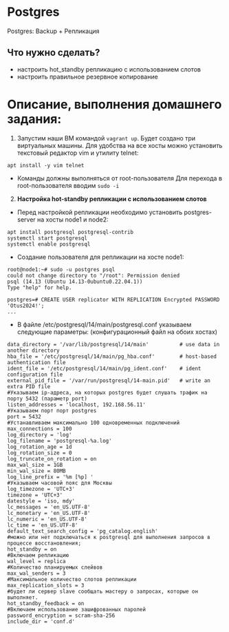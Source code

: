 # Postgres
Postgres: Backup + Репликация 
## Что нужно сделать?
* настроить hot_standby репликацию с использованием слотов
* настроить правильное резервное копирование
# Описание, выполнения домашнего задания:
1. Запустим наши ВМ командой ```vagrant up```. Будет создано три виртуальных машины. Для удобства на все хосты можно установить текстовый редактор vim и утилиту telnet:
``` 
apt install -y vim telnet
```
* Команды должны выполняться от root-пользователя Для перехода в root-пользователя вводим ```sudo -i```
2. **Настройка hot-standby репликации с использованием слотов**
* Перед настройкой репликации необходимо установить postgres-server на хосты node1 и node2:
```
apt install postgresql postgresql-contrib
systemctl start postgresql
systemctl enable postgresql
```
* Создание пользователя для репликации на хосте node1:
```
root@node1:~# sudo -u postgres psql
could not change directory to "/root": Permission denied
psql (14.13 (Ubuntu 14.13-0ubuntu0.22.04.1))
Type "help" for help.

postgres=# CREATE USER replicator WITH REPLICATION Encrypted PASSWORD 'Otus2024!';
...
```
* В файле /etc/postgresql/14/main/postgresql.conf указываем следующие параметры:   (конфигурационный файл на обоих хостах)
```
data_directory = '/var/lib/postgresql/14/main'          # use data in another directory
hba_file = '/etc/postgresql/14/main/pg_hba.conf'        # host-based authentication file
ident_file = '/etc/postgresql/14/main/pg_ident.conf'    # ident configuration file
external_pid_file = '/var/run/postgresql/14-main.pid'   # write an extra PID file
#Указываем ip-адреса, на которых postgres будет слушать трафик на порту 5432 (параметр port)
listen_addresses = 'localhost, 192.168.56.11'
#Указываем порт порт postgres
port = 5432
#Устанавливаем максимально 100 одновременных подключений
max_connections = 100
log_directory = 'log'
log_filename = 'postgresql-%a.log'
log_rotation_age = 1d
log_rotation_size = 0
log_truncate_on_rotation = on
max_wal_size = 1GB
min_wal_size = 80MB
log_line_prefix = '%m [%p] '
#Указываем часовой пояс для Москвы
log_timezone = 'UTC+3'
timezone = 'UTC+3'
datestyle = 'iso, mdy'
lc_messages = 'en_US.UTF-8'
lc_monetary = 'en_US.UTF-8'
lc_numeric = 'en_US.UTF-8'
lc_time = 'en_US.UTF-8'
default_text_search_config = 'pg_catalog.english'
#можно или нет подключаться к postgresql для выполнения запросов в процессе восстановления;
hot_standby = on
#Включаем репликацию
wal_level = replica
#Количество планируемых слейвов
max_wal_senders = 3
#Максимальное количество слотов репликации
max_replication_slots = 3
#будет ли сервер slave сообщать мастеру о запросах, которые он выполняет.
hot_standby_feedback = on
#Включаем использование зашифрованных паролей
password_encryption = scram-sha-256
include_dir = 'conf.d'
```
 
